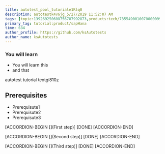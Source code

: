 ```yaml
---
title: autotest_pool_tutoriale1Rlq0
description: autotestk4v6jg_5/27/2019 11:52:07 AM
tags: [topic:139269250608756787992873,products:tech/73554900100700000996,tutorial:experience/advanced]
primary_tag: tutorial:product/sapHana
time: 634
author_profile: https://github.com/ksAutotests
author_name: ksAutotests
---
```

### You will learn
- You will learn this
- and that

autotest tutorial textgi810z

## Prerequisites
- Prerequisute1
- Prerequisute2
- Prerequisute3

[ACCORDION-BEGIN [](First step)]
[DONE]
[ACCORDION-END]

[ACCORDION-BEGIN [](Second step)]
[DONE]
[ACCORDION-END]

[ACCORDION-BEGIN [](Third step)]
[DONE]
[ACCORDION-END]

